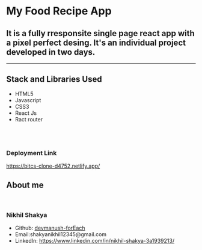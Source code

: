 
# My Food Recipe App
<h2>It is a fully rresponsite single page react app with a pixel perfect desing. It's an individual project developed in two days.</h2>


<hr>

<h2>Stack and Libraries Used</h2>
<ul>
  <li>HTML5</li>
  <li>Javascript</li>
  <li>CSS3</li>
  <li>React Js</li>
  <li>Ract router</li>
</ul>

<br><br>
<h3>Deployment Link</h3>
<a href="https://bitcs-clone-d4752.netlify.app/">https://bitcs-clone-d4752.netlify.app/</a>




<h2>About me </h2>
<br>


<h3>Nikhil Shakya</h3>
<ul>
  <li>Github:  <a href= "https://github.com/devmanush-forEach" >devmanush-forEach</a></li>
  <li>Email:shakyanikhil12345@gmail.com </li>
  <li>LinkedIn: <a href="https://www.linkedin.com/in/nikhil-shakya-3a1939213/">https://www.linkedin.com/in/nikhil-shakya-3a1939213/ </a></li>
</ul>

<br>

